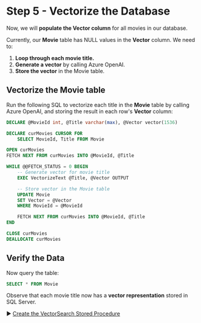 # Step 5 - Vectorize the Database

Now, we will **populate the Vector column** for all movies in our database.

Currently, our **Movie** table has NULL values in the **Vector** column. We need to:

1. **Loop through each movie title.**
2. **Generate a vector** by calling Azure OpenAI.
3. **Store the vector** in the Movie table.

## Vectorize the Movie table

Run the following SQL to vectorize each title in the **Movie** table by calling Azure OpenAI, and storing the result in each row's **Vector** column:

```sql
DECLARE @MovieId int, @Title varchar(max), @Vector vector(1536)

DECLARE curMovies CURSOR FOR
    SELECT MovieId, Title FROM Movie

OPEN curMovies
FETCH NEXT FROM curMovies INTO @MovieId, @Title

WHILE @@FETCH_STATUS = 0 BEGIN
    -- Generate vector for movie title
    EXEC VectorizeText @Title, @Vector OUTPUT

    -- Store vector in the Movie table
    UPDATE Movie
    SET Vector = @Vector
    WHERE MovieId = @MovieId

    FETCH NEXT FROM curMovies INTO @MovieId, @Title
END

CLOSE curMovies
DEALLOCATE curMovies
```

## Verify the Data

Now query the table:

```sql
SELECT * FROM Movie
```

Observe that each movie title now has a **vector representation** stored in SQL Server.

▶ [Create the VectorSearch Stored Procedure](https://github.com/lennilobel/sql2022-workshop-hol-vegas2025/blob/master/HOL/4.%20AI%20Features/2.%20Vectorize%20Data.md)
